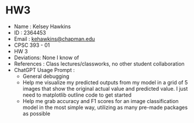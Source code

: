 # HW3

* Name : Kelsey Hawkins
* ID : 2364453
* Email : kehawkins@chapman.edu
* CPSC 393 - 01
* HW 3
* Deviations: None I know of
* References : Class lectures/classworks, no other student collaboration
* ChatGPT Usage Prompt :
  * General debugging
  * Help me visualize my predicted outputs from my model in a grid of 5 images that show the original actual value and predicted value. I just need to matplotlib outline code to get started
  * Help me grab accuracy and F1 scores for an image classification model in the most simple way, utilizing as many pre-made packages as possible
